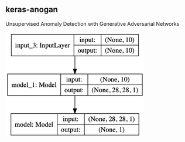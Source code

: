 ## keras-anogan
Unsupervised Anomaly Detection with Generative Adversarial Networks

![model.png](model.png)
